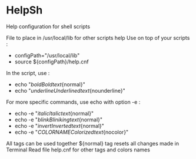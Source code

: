 # HelpSh
Help configuration for shell scripts

File to place in /usr/local/lib for other scripts help
Use on top of your scripts :

- configPath="/usr/local/lib"
- source ${configPath}/help.cnf

In the script, use :

- echo "${bold}Bold text${normal}"
- echo "${underline}Underlined text${nounderline}"

For more specific commands, use echo with option -e :
- echo -e "${italic}Italic text${normal}"
- echo -e "${blink}Bliniking text${normal}"
- echo -e "${invert}Inverted text${normal}"
- echo -e "${COLORNAME}Colorized text${nocolor}"

All tags can be used together
${normal} tag resets all changes made in Terminal
Read file help.cnf for other tags and colors names
